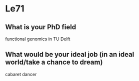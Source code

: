 # Le71


## What is your PhD field
functional genomics in TU Delft 

## What would be your ideal job (in an ideal world/take a chance to dream)
cabaret dancer 

